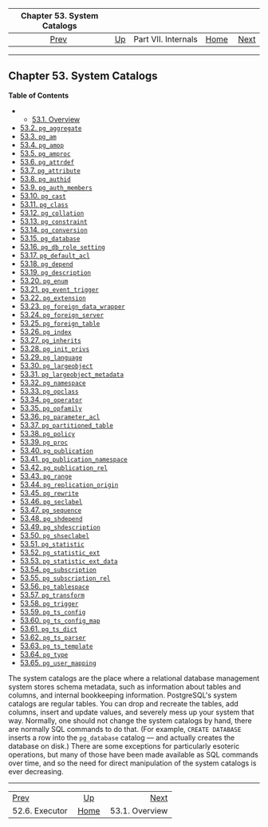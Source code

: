 <!--?xml version="1.0" encoding="UTF-8" standalone="no"?-->

|       Chapter 53. System Catalogs       |                                            |                     |                                                       |                                                  |
| :-------------------------------------: | :----------------------------------------- | :-----------------: | ----------------------------------------------------: | -----------------------------------------------: |
| [Prev](executor.html "52.6. Executor")  | [Up](internals.html "Part VII. Internals") | Part VII. Internals | [Home](index.html "PostgreSQL 17devel Documentation") |  [Next](catalogs-overview.html "53.1. Overview") |

***

## Chapter 53. System Catalogs

**Table of Contents**

  * *   [53.1. Overview](catalogs-overview.html)
  * [53.2. `pg_aggregate`](catalog-pg-aggregate.html)
  * [53.3. `pg_am`](catalog-pg-am.html)
  * [53.4. `pg_amop`](catalog-pg-amop.html)
  * [53.5. `pg_amproc`](catalog-pg-amproc.html)
  * [53.6. `pg_attrdef`](catalog-pg-attrdef.html)
  * [53.7. `pg_attribute`](catalog-pg-attribute.html)
  * [53.8. `pg_authid`](catalog-pg-authid.html)
  * [53.9. `pg_auth_members`](catalog-pg-auth-members.html)
  * [53.10. `pg_cast`](catalog-pg-cast.html)
  * [53.11. `pg_class`](catalog-pg-class.html)
  * [53.12. `pg_collation`](catalog-pg-collation.html)
  * [53.13. `pg_constraint`](catalog-pg-constraint.html)
  * [53.14. `pg_conversion`](catalog-pg-conversion.html)
  * [53.15. `pg_database`](catalog-pg-database.html)
  * [53.16. `pg_db_role_setting`](catalog-pg-db-role-setting.html)
  * [53.17. `pg_default_acl`](catalog-pg-default-acl.html)
  * [53.18. `pg_depend`](catalog-pg-depend.html)
  * [53.19. `pg_description`](catalog-pg-description.html)
  * [53.20. `pg_enum`](catalog-pg-enum.html)
  * [53.21. `pg_event_trigger`](catalog-pg-event-trigger.html)
  * [53.22. `pg_extension`](catalog-pg-extension.html)
  * [53.23. `pg_foreign_data_wrapper`](catalog-pg-foreign-data-wrapper.html)
  * [53.24. `pg_foreign_server`](catalog-pg-foreign-server.html)
  * [53.25. `pg_foreign_table`](catalog-pg-foreign-table.html)
  * [53.26. `pg_index`](catalog-pg-index.html)
  * [53.27. `pg_inherits`](catalog-pg-inherits.html)
  * [53.28. `pg_init_privs`](catalog-pg-init-privs.html)
  * [53.29. `pg_language`](catalog-pg-language.html)
  * [53.30. `pg_largeobject`](catalog-pg-largeobject.html)
  * [53.31. `pg_largeobject_metadata`](catalog-pg-largeobject-metadata.html)
  * [53.32. `pg_namespace`](catalog-pg-namespace.html)
  * [53.33. `pg_opclass`](catalog-pg-opclass.html)
  * [53.34. `pg_operator`](catalog-pg-operator.html)
  * [53.35. `pg_opfamily`](catalog-pg-opfamily.html)
  * [53.36. `pg_parameter_acl`](catalog-pg-parameter-acl.html)
  * [53.37. `pg_partitioned_table`](catalog-pg-partitioned-table.html)
  * [53.38. `pg_policy`](catalog-pg-policy.html)
  * [53.39. `pg_proc`](catalog-pg-proc.html)
  * [53.40. `pg_publication`](catalog-pg-publication.html)
  * [53.41. `pg_publication_namespace`](catalog-pg-publication-namespace.html)
  * [53.42. `pg_publication_rel`](catalog-pg-publication-rel.html)
  * [53.43. `pg_range`](catalog-pg-range.html)
  * [53.44. `pg_replication_origin`](catalog-pg-replication-origin.html)
  * [53.45. `pg_rewrite`](catalog-pg-rewrite.html)
  * [53.46. `pg_seclabel`](catalog-pg-seclabel.html)
  * [53.47. `pg_sequence`](catalog-pg-sequence.html)
  * [53.48. `pg_shdepend`](catalog-pg-shdepend.html)
  * [53.49. `pg_shdescription`](catalog-pg-shdescription.html)
  * [53.50. `pg_shseclabel`](catalog-pg-shseclabel.html)
  * [53.51. `pg_statistic`](catalog-pg-statistic.html)
  * [53.52. `pg_statistic_ext`](catalog-pg-statistic-ext.html)
  * [53.53. `pg_statistic_ext_data`](catalog-pg-statistic-ext-data.html)
  * [53.54. `pg_subscription`](catalog-pg-subscription.html)
  * [53.55. `pg_subscription_rel`](catalog-pg-subscription-rel.html)
  * [53.56. `pg_tablespace`](catalog-pg-tablespace.html)
  * [53.57. `pg_transform`](catalog-pg-transform.html)
  * [53.58. `pg_trigger`](catalog-pg-trigger.html)
  * [53.59. `pg_ts_config`](catalog-pg-ts-config.html)
  * [53.60. `pg_ts_config_map`](catalog-pg-ts-config-map.html)
  * [53.61. `pg_ts_dict`](catalog-pg-ts-dict.html)
  * [53.62. `pg_ts_parser`](catalog-pg-ts-parser.html)
  * [53.63. `pg_ts_template`](catalog-pg-ts-template.html)
  * [53.64. `pg_type`](catalog-pg-type.html)
  * [53.65. `pg_user_mapping`](catalog-pg-user-mapping.html)

The system catalogs are the place where a relational database management system stores schema metadata, such as information about tables and columns, and internal bookkeeping information. PostgreSQL's system catalogs are regular tables. You can drop and recreate the tables, add columns, insert and update values, and severely mess up your system that way. Normally, one should not change the system catalogs by hand, there are normally SQL commands to do that. (For example, `CREATE DATABASE` inserts a row into the `pg_database` catalog — and actually creates the database on disk.) There are some exceptions for particularly esoteric operations, but many of those have been made available as SQL commands over time, and so the need for direct manipulation of the system catalogs is ever decreasing.

***

|                                         |                                                       |                                                  |
| :-------------------------------------- | :---------------------------------------------------: | -----------------------------------------------: |
| [Prev](executor.html "52.6. Executor")  |       [Up](internals.html "Part VII. Internals")      |  [Next](catalogs-overview.html "53.1. Overview") |
| 52.6. Executor                          | [Home](index.html "PostgreSQL 17devel Documentation") |                                   53.1. Overview |
